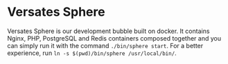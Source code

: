 # Versates Sphere
Versates Sphere is our development bubble built on docker.
It contains Nginx, PHP, PostgreSQL and Redis containers composed together and you can simply run it with the command 
`./bin/sphere start`.
For a better experience, run `ln -s $(pwd)/bin/sphere /usr/local/bin/`.
